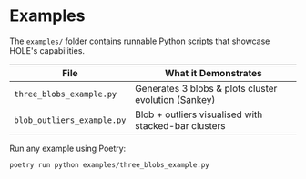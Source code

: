 # Examples

The `examples/` folder contains runnable Python scripts that showcase HOLE's
capabilities.

| File | What it Demonstrates |
|------|----------------------|
| `three_blobs_example.py` | Generates 3 blobs & plots cluster evolution (Sankey) |
| `blob_outliers_example.py` | Blob + outliers visualised with stacked-bar clusters |

Run any example using Poetry:
```bash
poetry run python examples/three_blobs_example.py
``` 